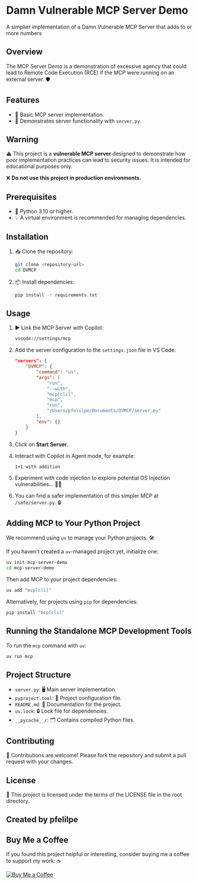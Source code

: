 # Damn Vulnerable MCP Server Demo

A simplier implementation of a Damn Vulnerable MCP Server that adds to or more numbers

## Overview
The MCP Server Demo is a demonstration of excessive agency that could lead to Remote Code Execution (RCE) if the MCP were running on an external server. 🛡️

## Features
- 🚀 Basic MCP server implementation.
- 📂 Demonstrates server functionality with `server.py`.

## Warning

⚠️ This project is a **vulnerable MCP server** designed to demonstrate how poor implementation practices can lead to security issues. It is intended for educational purposes only.

❌ **Do not use this project in production environments.**

## Prerequisites
- 🐍 Python 3.10 or higher.
- 💡 A virtual environment is recommended for managing dependencies.

## Installation
1. 📥 Clone the repository:
   ```bash
   git clone <repository-url>
   cd DVMCP
   ```

2. 📦 Install dependencies:
   ```bash
   pip install -r requirements.txt
   ```

## Usage
1. ▶️ Link the MCP Server with Copilot:
   ```bash
   vscode://settings/mcp
   ```

2. Add the server configuration to the `settings.json` file in VS Code:

   ```json
   "servers": {
       "DVMCP": {
           "command": "uv",
           "args": [
               "run",
               "--with",
               "mcp[cli]",
               "mcp",
               "run",
               "/Users/pfelilpe/Documents/DVMCP/server.py"
           ],
           "env": {}
       }
   }
   ```

3. Click on **Start Server**.

4. Interact with Copilot in Agent mode, for example:
   ```
   1+1 with addition
   ```

5. Experiment with code injection to explore potential OS Injection vulnerabilities... 🕵️‍♂️

6. You can find a safer implementation of this simpler MCP at `/safe/server.py`. 🔒

## Adding MCP to Your Python Project

We recommend using `uv` to manage your Python projects. 🛠️

If you haven't created a `uv`-managed project yet, initialize one:

```bash
uv init mcp-server-demo
cd mcp-server-demo
```

Then add MCP to your project dependencies:

```bash
uv add "mcp[cli]"
```

Alternatively, for projects using `pip` for dependencies:

```bash
pip install "mcp[cli]"
```

## Running the Standalone MCP Development Tools

To run the `mcp` command with `uv`:

```bash
uv run mcp
```

## Project Structure
- `server.py`: 🖥️ Main server implementation.
- `pyproject.toml`: 📜 Project configuration file.
- `README.md`: 📖 Documentation for the project.
- `uv.lock`: 🔒 Lock file for dependencies.
- `__pycache__/`: 🗂️ Contains compiled Python files.

## Contributing
🤝 Contributions are welcome! Please fork the repository and submit a pull request with your changes.

## License
📄 This project is licensed under the terms of the LICENSE file in the root directory.

## Created by pfelilpe

## Buy Me a Coffee
If you found this project helpful or interesting, consider buying me a coffee to support my work: ☕️

[![Buy Me a Coffee](https://www.buymeacoffee.com/assets/img/custom_images/orange_img.png)](https://www.buymeacoffee.com/pfelilpe)